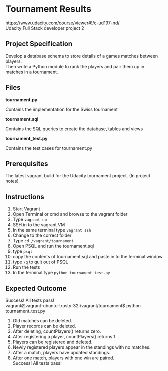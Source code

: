 # Tournament Results
https://www.udacity.com/course/viewer#!/c-ud197-nd/  
Udacity Full Stack developer project 2

## Project Specification

Develop a database schema to store details of a games matches between players.   
Then write a Python module to rank the players and pair them up in matches in a tournament.

## Files 

**tournament.py**  

Contains the implementation for the Swiss tournament  

**tournament.sql**  

Contains the SQL queries to create the database, tables and views   

**tournament_test.py**  

Contains the test cases for tournament.py  

## Prerequisites 

The latest vagrant build for the Udacity tournament project. (In project notes)

## Instructions

1. Start Vagrant
  1. Open Terminal or cmd and browse to the vagrant folder
  2. Type `vagrant up`
2. SSH in to the vagrant VM
  1. In the same terminal type `vagrant ssh`
3. Change to the correct folder
  1. Type `cd /vagrant/tournament`
4. Open PSQL and run the tournament.sql 
  1. type `psql`
  2. copy the contents of tournament.sql and paste in to the terminal window
  3. type `\q` to quit out of PSQL 
5. Run the tests
  1. In the terminal type `python tournament_test.py`

## Expected Outcome

Success!  All tests pass!  
vagrant@vagrant-ubuntu-trusty-32:/vagrant/tournament$ python tournament_test.py  
1. Old matches can be deleted.  
2. Player records can be deleted.  
3. After deleting, countPlayers() returns zero.  
4. After registering a player, countPlayers() returns 1.  
5. Players can be registered and deleted.  
6. Newly registered players appear in the standings with no matches.  
7. After a match, players have updated standings.  
8. After one match, players with one win are paired.  
Success!  All tests pass!  
